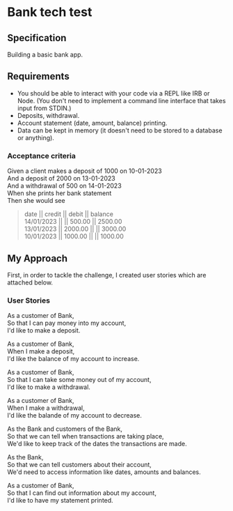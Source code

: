 # Bank tech test
## Specification 

Building a basic bank app. 

## Requirements
- You should be able to interact with your code via a REPL like IRB or Node. (You don't need to implement a command line interface that takes input from STDIN.)
- Deposits, withdrawal.
- Account statement (date, amount, balance) printing.
- Data can be kept in memory (it doesn't need to be stored to a database or anything).

### Acceptance criteria
Given a client makes a deposit of 1000 on 10-01-2023 <br>
And a deposit of 2000 on 13-01-2023 <br>
And a withdrawal of 500 on 14-01-2023 <br>
When she prints her bank statement <br>
Then she would see <br>

>date || credit || debit || balance <br>
>14/01/2023 || || 500.00 || 2500.00 <br>
>13/01/2023 || 2000.00 || || 3000.00 <br>
>10/01/2023 || 1000.00 || || 1000.00 


## My Approach 

First, in order to tackle the challenge, I created user stories which are attached below. 

### User Stories

As a customer of Bank, <br>
So that I can pay money into my account, <br>
I'd like to make a deposit.

As a customer of Bank, <br>
When I make a deposit, <br>
I'd like the balance of my account to increase.

As a customer of Bank, <br>
So that I can take some money out of my account, <br>
I'd like to make a withdrawal.

As a customer of Bank, <br>
When I make a withdrawal, <br>
I'd like the balande of my account to decrease.

As the Bank and customers of the Bank, <br>
So that we can tell when transactions are taking place, <br>
We'd like to keep track of the dates the transactions are made.

As the Bank, <br>
So that we can tell customers about their account, <br>
We'd need to access information like dates, amounts and balances.

As a customer of Bank, <br>
So that I can find out information about my account, <br>
I'd like to have my statement printed. 